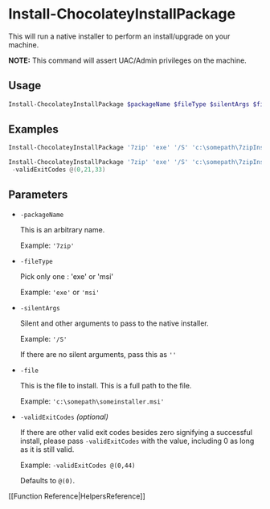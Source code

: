 # Install-ChocolateyInstallPackage

This will run a native installer to perform an install/upgrade on your machine.

**NOTE:** This command will assert UAC/Admin privileges on the machine.

## Usage

```powershell
Install-ChocolateyInstallPackage $packageName $fileType $silentArgs $file
```

## Examples

```powershell
Install-ChocolateyInstallPackage '7zip' 'exe' '/S' 'c:\somepath\7zipInstaller.msi'

Install-ChocolateyInstallPackage '7zip' 'exe' '/S' 'c:\somepath\7zipInstaller.msi' `
 -validExitCodes @(0,21,33)
```

## Parameters

* `-packageName`

    This is an arbitrary name.

    Example: `'7zip'`

* `-fileType`

    Pick only one : 'exe' or 'msi'

    Example: `'exe'` or `'msi'`

* `-silentArgs`

    Silent and other arguments to pass to the native installer.

    Example: `'/S'`

    If there are no silent arguments, pass this as `''`

* `-file`

    This is the file to install. This is a full path to the file.

    Example: `'c:\somepath\someinstaller.msi'`

* `-validExitCodes` _(optional)_

    If there are other valid exit codes besides zero signifying a successful install, please pass `-validExitCodes` with the value, including 0 as long as it is still valid.

    Example: `-validExitCodes @(0,44)`

    Defaults to `@(0)`.

[[Function Reference|HelpersReference]]